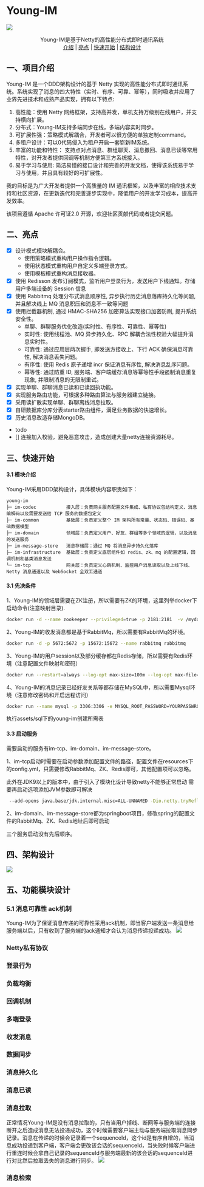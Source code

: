 # Young-IM

![](/assets/logo.png)

<div align="center">
 Young-IM是基于Netty的高性能分布式即时通讯系统 </br>
 </div>
<div align="center"> 
  <a href=##一、项目介绍>介绍</a> |  <a href=##二、亮点>亮点</a> |  <a href=##三、快速开始>快速开始</a> |  <a href=##四、架构设计>结构设计</a>
</div>



## 一、项目介绍

Young-IM 是一个DDD架构设计的基于 Netty 实现的高性能分布式即时通讯系统。系统实现了消息的四大特性（实时、有序、可靠、幂等），同时吸收并应用了业界先进技术和成熟产品实现，拥有以下特点:

1. 高性能：使用 Netty 网络框架，支持高并发，单机支持万级别在线用户，并支持横向扩展。
2. 分布式：Young-IM支持多端同步在线，多端内容实时同步。
3. 可扩展性强：策略模式解耦合，开发者可以很方便的单独定制command。
4. 多租户设计：可以0代码侵入为租户开启一套崭新IM系统。
5. 丰富的功能和特性： 支持点对点消息、群组聊天、消息撤回、消息已读等常用特性，对开发者提供回调等机制方便第三方系统接入。
6. 易于学习与使用: 简洁易懂的接口设计和完善的开发文档，使得该系统易于学习与使用，并且具有较好的可扩展性。

我的目标是为广大开发者提供一个高质量的 IM 通讯框架，以及丰富的相应技术支持和社区资源，在更新迭代和完善逐步实现中，降低用户的开发学习成本，提高开发效率。

该项目遵循 Apache 许可证2.0 开源，欢迎社区贡献代码或者提交问题。

## 二、亮点

* [x] 设计模式模块解耦合。
  *  使用策略模式重构用户操作指令逻辑。
  *  使用状态模式重构用户自定义多端登录方式。
  *  使用模板模式重构消息接收器。
* [x] 使用 Redisson 发布订阅模式，监听用户登录行为，发送用户下线通知。存储用户多端设备的 Session 信息
* [x] 使用 Rabbitmq 处理分布式消息顺序性, 异步执行历史消息落库持久化等问题, 并且解决线上 MQ 消息积压和消息不一致等问题
* [x] 使用拦截器机制, 通过 HMAC-SHA256 加密算法实现接口加密防刷, 提升系统安全性。
  * 单聊、群聊服务优化改造(实时性、有序性、可靠性、幂等性)
  * 实时性: 使用线程池、MQ 异步持久化、RPC 解耦合法性校验大幅提升消息实时性。
  * 可靠性: 通过应用层两次握手, 即发送方接收上、下行 ACK 确保消息可靠性, 解决消息丢失问题。
  * 有序性: 使用 Redis 原子递增 incr 保证消息有序性, 解决消息乱序问题。
  * 幂等性: 通过防重 ID, 服务端、客户端缓存消息等幂等性手段遏制消息重复现象, 并限制消息的无限制重试。
* [x] 实现单聊、群聊消息已读和已读回执功能。
* [x] 实现服务路由功能，可根据多种路由算法与服务器建立链接。
* [x] 采用读扩散实现单聊、群聊离线消息拉取。
* [x] 自研数据库分库分表starter路由组件，满足业务数据的快速增长。
* [x] 历史消息改造存储MongoDB。
* todo
* [] 连接加入校验，避免恶意攻击，造成创建大量netty连接资源耗尽。

## 三、快速开始

#### 3.1 模块介绍

Young-IM采用DDD架构设计，具体模块内容职责如下：

```text
young-im
├─ im-codec           接入层：负责网关服务配置文件集成、私有协议包结构定义、消息编解码以及需要发送给 TCP 服务的数据包定义
├─ im-common          基础层：负责定义整个 IM 架构所有常量、状态码、错误码、基础数据模型
├─ im-domain          领域层：负责定义用户、好友、群组等多个领域的逻辑，以及消息的发送服务
├─ im-message-store   消息存储层：通过 MQ 将消息异步持久化落库
├─ im-infrastructure  基础层：负责定义底层组件如 redis、zk、mq 的配置逻辑，回调机制和基类消息发送
└─ im-tcp             网关层：负责定义心跳机制、监控用户消息读取以及上线下线、Netty 消息通道以及 WebSocket 全双工通道
```

#### 3.1 先决条件

1、Young-IM的领域层需要在ZK注册，所以需要有ZK的环境，这里列举docker下启动命令(注意映射目录).

```bash
docker run -d --name zookeeper --privileged=true -p 2181:2181  -v /mydata/zookeeper/data:/data -v /mydata/zookeeper/conf:/conf -v /mydata/zookeeper/logs:/datalog zookeeper:3.5.7/
```

2、Young-IM的收发消息都是基于RabbitMq，所以需要有RabbitMq的环境。

```bash
docker run -d -p 5672:5672 -p 15672:15672 --name rabbitmq rabbitmq
```

3、Young-IM的用户session以及部分缓存都在Redis存储，所以需要有Redis环境（注意配置文件映射和密码）

```bash
docker run --restart=always --log-opt max-size=100m --log-opt max-file=2 -p 6379:6379 --name myredis -v /root/redis/config/myredis.conf:/etc/redis/redis.conf -v /root/redis/data:/data -d redis redis-server /etc/redis/redis.conf  --appendonly yes  --requirepass YOURPASSWORD!
```

4、Young-IM的消息记录已经好友关系等都存储在MySQL中，所以需要Mysql环境（注意修改密码和开启远程访问）

```bash
docker run --name mysql -p 3306:3306 -e MYSQL_ROOT_PASSWORD=YOURPASSWROD -d mysql:8.0.21 
```

执行assets/sql下的young-im创建所需表

#### 3.3 启动服务

需要启动的服务有im-tcp、im-domain、im-message-store。

1、im-tcp启动时需要在启动参数添加配置文件的路径，配置文件在resources下的config.yml，只需要修改RabbitMq、ZK、Redis即可，其他配置项可以忽略。

此外在JDK9以上的版本中，由于引入了模块化设计导致netty不能够正常启动 需要再启动选项添加JVM参数即可解决

```bash
 --add-opens java.base/jdk.internal.misc=ALL-UNNAMED -Dio.netty.tryReflectionSetAccessible=true
```

2、im-domain、im-message-store都为springboot项目，修改spring的配置文件的RabbitMq、ZK、Redis地址后即可启动

三个服务启动没有先后顺序。

## 四、架构设计

![](/assets/im架构图.png)

## 五、功能模块设计

### 5.1 消息可靠性 ack机制
Young-IM为了保证消息传递的可靠性采用ack机制，即当客户端发送一条消息给服务端以后，只有收到了服务端的ack通知才会认为消息传递投递成功。
![](/assets/im时序.png)

### Netty私有协议

### 登录行为

### 负载均衡

### 回调机制

### 多端登录

### 收发消息

### 数据同步

### 消息持久化

### 消息已读

### 消息拉取
正常情况Young-IM是没有消息拉取的，只有当用户掉线、断网等与服务端的连接断开之后造成消息无法投递成功，这个时候需要客户端主动与服务端拉取消息同步记录。消息在传递的时候会记录着一个sequenceId，这个id是有序自增的，当消息成功投递到客户端，客户端会更改该会话的sequenceId，当失败时候客户端进行重连时候会拿自己记录的sequenceId与服务端最新的该会话的sequenceId进行对比然后拉取丢失的消息进行同步。
![](/assets/拉取消息.png)
### 消息检索

